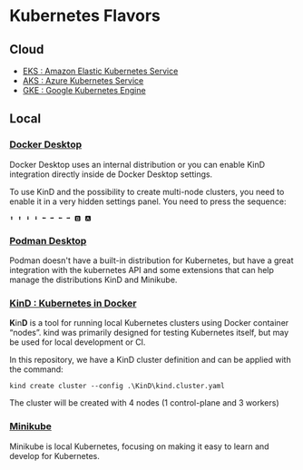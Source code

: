 # Kubernetes Flavors

## Cloud

- [EKS : Amazon Elastic Kubernetes Service](https://docs.aws.amazon.com/pt_br/eks/latest/userguide/what-is-eks.html)
- [AKS : Azure Kubernetes Service](https://learn.microsoft.com/pt-br/azure/aks/what-is-aks)
- [GKE : Google Kubernetes Engine](https://cloud.google.com/kubernetes-engine)

## Local

### [Docker Desktop](https://www.docker.com/resources/kubernetes-and-docker/)

Docker Desktop uses an internal distribution or you can enable KinD integration directly inside de Docker Desktop settings.

To use KinD and the possibility to create multi-node clusters, you need to enable it in a very hidden settings panel. You need to press the sequence: 

`⬆️ ⬆️ ⬇️ ⬇️ ⬅️ ➡️ ⬅️ ➡️ 🅱️ 🅰️`

### [Podman Desktop](https://podman.io/features)

Podman doesn't have a built-in distribution for Kubernetes, but have a great integration with the kubernetes API and some extensions that can help manage the distributions KinD and Minikube.

### [KinD : Kubernetes in Docker](https://kind.sigs.k8s.io/)

**K**in**D** is a tool for running local Kubernetes clusters using Docker container “nodes”.
kind was primarily designed for testing Kubernetes itself, but may be used for local development or CI.

In this repository, we have a KinD cluster definition and can be applied with the command:

`kind create cluster --config .\KinD\kind.cluster.yaml`

The cluster will be created with 4 nodes (1 control-plane and 3 workers)

### [Minikube](https://minikube.sigs.k8s.io/docs/)

Minikube is local Kubernetes, focusing on making it easy to learn and develop for Kubernetes.

